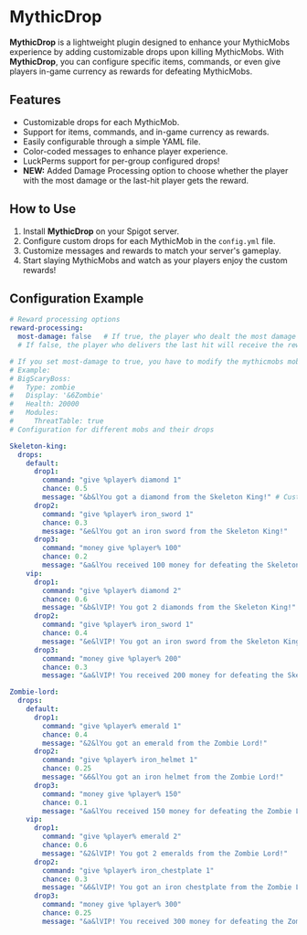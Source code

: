 # MythicDrop

**MythicDrop** is a lightweight plugin designed to enhance your MythicMobs experience by adding customizable drops upon killing MythicMobs. With **MythicDrop**, you can configure specific items, commands, or even give players in-game currency as rewards for defeating MythicMobs.

## Features
- Customizable drops for each MythicMob.
- Support for items, commands, and in-game currency as rewards.
- Easily configurable through a simple YAML file.
- Color-coded messages to enhance player experience.
- LuckPerms support for per-group configured drops!
- **NEW:** Added Damage Processing option to choose whether the player with the most damage or the last-hit player gets the reward.

## How to Use
1. Install **MythicDrop** on your Spigot server.
2. Configure custom drops for each MythicMob in the `config.yml` file.
3. Customize messages and rewards to match your server's gameplay.
4. Start slaying MythicMobs and watch as your players enjoy the custom rewards!

## Configuration Example

```yaml
# Reward processing options
reward-processing:
  most-damage: false   # If true, the player who dealt the most damage will receive the reward
  # If false, the player who delivers the last hit will receive the reward

# If you set most-damage to true, you have to modify the mythicmobs mob config and add the "ThreatTable: true" option
# Example:
# BigScaryBoss:
#   Type: zombie
#   Display: '&6Zombie'
#   Health: 20000
#   Modules:
#     ThreatTable: true
# Configuration for different mobs and their drops

Skeleton-king:
  drops:
    default:
      drop1:
        command: "give %player% diamond 1"
        chance: 0.5
        message: "&b&lYou got a diamond from the Skeleton King!" # Custom message supporting color codes
      drop2:
        command: "give %player% iron_sword 1"
        chance: 0.3
        message: "&e&lYou got an iron sword from the Skeleton King!"
      drop3:
        command: "money give %player% 100"
        chance: 0.2
        message: "&a&lYou received 100 money for defeating the Skeleton King!"
    vip:
      drop1:
        command: "give %player% diamond 2"
        chance: 0.6
        message: "&b&lVIP! You got 2 diamonds from the Skeleton King!" # VIP reward message
      drop2:
        command: "give %player% iron_sword 1"
        chance: 0.4
        message: "&e&lVIP! You got an iron sword from the Skeleton King!"
      drop3:
        command: "money give %player% 200"
        chance: 0.3
        message: "&a&lVIP! You received 200 money for defeating the Skeleton King!"

Zombie-lord:
  drops:
    default:
      drop1:
        command: "give %player% emerald 1"
        chance: 0.4
        message: "&2&lYou got an emerald from the Zombie Lord!"
      drop2:
        command: "give %player% iron_helmet 1"
        chance: 0.25
        message: "&6&lYou got an iron helmet from the Zombie Lord!"
      drop3:
        command: "money give %player% 150"
        chance: 0.1
        message: "&a&lYou received 150 money for defeating the Zombie Lord!"
    vip:
      drop1:
        command: "give %player% emerald 2"
        chance: 0.6
        message: "&2&lVIP! You got 2 emeralds from the Zombie Lord!"
      drop2:
        command: "give %player% iron_chestplate 1"
        chance: 0.3
        message: "&6&lVIP! You got an iron chestplate from the Zombie Lord!"
      drop3:
        command: "money give %player% 300"
        chance: 0.25
        message: "&a&lVIP! You received 300 money for defeating the Zombie Lord!"
